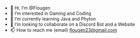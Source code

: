 - 👋 Hi, I’m @Flougen
- 👀 I’m interested in Gaming and Coding
- 🌱 I’m currently learning Java and Phyton
- 💞️ I’m looking to collaborate on a Discord Bot and a Website 
- 📫 How to reach me (email) flougen23@gmail.com

<!---
Flougen/Flougen is a ✨ special ✨ repository because its `README.md` (this file) appears on your GitHub profile.
You can click the Preview link to take a look at your changes.
--->

